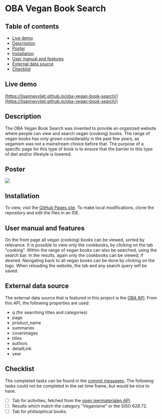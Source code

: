 # OBA Vegan Book Search

## Table of contents
- [Live demo](#live-demo)
- [Description](#description)
- [Poster](#poster)
- [Installation](#installation)
- [User manual and features](#user-manual-and-features)
- [External data source](#external-data-source)
- [Checklist](#checklist)

## Live demo
[https://lisannevvliet.github.io/oba-vegan-book-search/](https://lisannevvliet.github.io/oba-vegan-book-search/)

## Description
The OBA Vegan Book Search was invented to provide an organized website where people can view and search vegan (cooking) books. The range of vegan books has only grown considerably in the past few years, as veganism was not a mainstream choice before that. The purpose of a specific page for this type of book is to ensure that the barrier to this type of diet and/or lifestyle is lowered.

## Poster
![](https://user-images.githubusercontent.com/90243819/158974558-b6e33c72-04ea-4a5a-a8ab-9b4f04cbc1cc.png)

## Installation
To view, visit the [GitHub Pages site](https://lisannevvliet.github.io/oba-vegan-book-search/). To make local modifications, clone the repository and edit the files in an IDE.

## User manual and features
On the front page all vegan (cooking) books can be viewed, sorted by relevance. It is possible to view only the cookbooks, by clicking on the tab "cooking". Within the range of vegan books can also be searched, using the search bar. In the results, again only the cookbooks can be viewed, if desired. Navigating back to all vegan books can be done by clicking on the logo. When reloading the website, the tab and any search query will be saved.

## External data source
The external data source that is featured in this project is the [OBA API](https://zoeken.oba.nl/api/v1/). From this API, the following properties are used:
- q (for searching titles and categories)
- page
- product_name
- summaries
- coverimages
- titles
- authors
- detailLink
- year

## Checklist
The completed tasks can be found in the [commit messages](https://github.com/lisannevvliet/oba-vegan-book-search/commits/main). The following tasks could not be completed in the set time frame, but would be nice to have.

- [ ] Tab for activities, fetched from the [open leermaterialen API](https://obaliquid.staging.aquabrowser.nl/onderwijs/api/v1/search/?q=voeding+NOT+lom.lifecycle.contribute.publisher%3Dwikipedia&authorization=a57b7bbd1cde2f6fb7ce5b3f2d1d96e0).
- [ ] Results which match the category "Veganisme" or the SISO 628.72.
- [ ] Tab for philisophical books.
